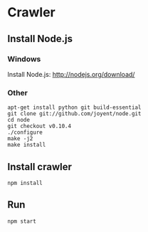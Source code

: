 # Crawler

## Install Node.js

### Windows

Install Node.js: http://nodejs.org/download/

### Other

```
apt-get install python git build-essential
git clone git://github.com/joyent/node.git
cd node
git checkout v0.10.4
./configure
make -j2
make install
```

## Install crawler

```
npm install
```

## Run

```
npm start
```
